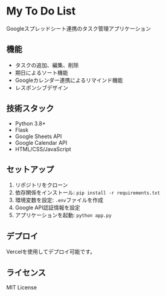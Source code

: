 # My To Do List

Googleスプレッドシート連携のタスク管理アプリケーション

## 機能

- タスクの追加、編集、削除
- 期日によるソート機能
- Googleカレンダー連携によるリマインド機能
- レスポンシブデザイン

## 技術スタック

- Python 3.8+
- Flask
- Google Sheets API
- Google Calendar API
- HTML/CSS/JavaScript

## セットアップ

1. リポジトリをクローン
2. 依存関係をインストール: `pip install -r requirements.txt`
3. 環境変数を設定: `.env`ファイルを作成
4. Google API認証情報を設定
5. アプリケーションを起動: `python app.py`

## デプロイ

Vercelを使用してデプロイ可能です。

## ライセンス

MIT License
